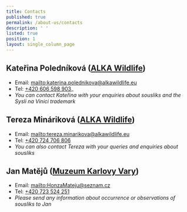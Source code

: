 ```yaml
---
title: Contacts
published: true
permalink: /about-us/contacts
description: ' '
listed: true
position: 1
layout: single_column_page
---
```

## Kateřina Poledníková ([ALKA Wildlife](http://bit.ly/alkawildlife))

* Email: <mailto:katerina.polednikova@alkawildlife.eu> 
* Tel: [+420 606 598 903](tel:+420-606-598-903)_
* _You can contact Kateřina with your enquiries about sousliks and the Sysli na Vinici trademark_

## Tereza Mináriková ([ALKA Wildlife](http://bit.ly/alkawildlife))

* Email: <mailto:tereza.minarikova@alkawildlife.eu> 
* Tel: [+420 724 706 806](tel:+420-724-706-806)
* _You can also contact Tereza with your queries and enquiries about sousliks_

## Jan Matějů ([Muzeum Karlovy Vary](http://kvmuz.cz))

* Email: <mailto:HonzaMateju@seznam.cz> 
* Tel: [+420 723 524 251](tel:+420-723-524-251)
* _Please send any information about occurrence or observations of sousliks to Jan_
